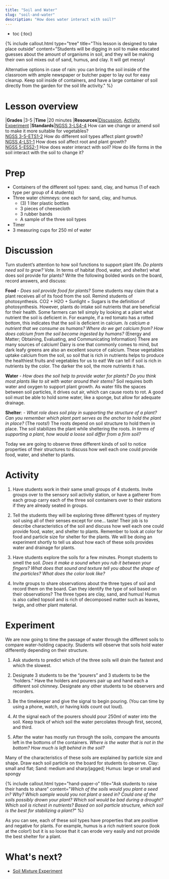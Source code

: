 ```yaml
---
title: "Soil and Water"
slug: "soil-and-water"
description: "How does water interact with soil?"
---
```


* toc
{:toc}

{%
include callout.html
type="tree"
title="This lesson is designed to take place outside"
content="Students will be digging in soil to make educated guesses about the amount of organisms in soil, and they will be making their own soil mixes out of sand, humus, and clay. It will get messy!

Alternative options in case of rain: you can bring the soil inside of the classroom with ample newspaper or butcher paper to lay out for easy cleanup. Keep soil inside of containers, and have a large container of soil directly from the garden for the soil life activity."
%}

# Lesson overview

|**Grades**   |3-5
|**Time**     |20 minutes
|**Resources**|[Discussion](#discussion), [Activity](#activity), [Experiment](#experiment)
|**Standards**|[NGSS 3-LS4-4](https://www.nextgenscience.org/pe/3-ls4-4-biological-evolution-unity-and-diversity) How can we change or amend soil to make it more suitable for vegetables?<br>[NGSS 3-5-ETS1-2](https://www.nextgenscience.org/pe/3-5-ets1-2-engineering-design) How do different soil types affect plant growth?<br>[NGSS 4-LS1-1](https://www.nextgenscience.org/pe/4-ls1-1-molecules-organisms-structures-and-processes) How does soil affect root and plant growth?<br>[NGSS 5-ESS2-1](https://www.nextgenscience.org/pe/5-ess2-1-earths-systems) How does water interact with soil? How do life forms in the soil interact with the soil to change it?

# Prep

- Containers of the different soil types: sand, clay, and humus (1 of each type per group of 4
students)
- Three water chimneys: one each for sand, clay, and humus.
  - (3) 1 liter plastic bottles
  - 3 pieces of cheesecloth
  - 3 rubber bands
  - A sample of the three soil types
- Timer
- 3 measuring cups for 250 ml of water

# Discussion

Turn student’s attention to how soil functions to support plant life. *Do plants need soil to grow?* Vote. In terms of habitat (food, water, and shelter) what does soil provide for plants? Write the following bolded words on the board, record answers, and discuss:

**Food** -  *Does soil provide food for plants?*  Some students may claim that a plant receives all of its food from the soil. Remind students of photosynthesis. CO2 + H2O + Sunlight = Sugars is the definition of photosynthesis. However, plants do intake soil nutrients that are beneficial for their health. Some farmers can tell simply by looking at a plant what nutrient the soil is deficient in. For example, if a red tomato has a rotted bottom, this indicates that the soil is deficient in calcium.  *Is calcium a nutrient that we consume as humans? Where do we get calcium from? How does calcium from the soil become ingested by humans?* (Energy and Matter; Obtaining, Evaluating, and Communicating Information) There are many sources of calcium! Dairy is one that commonly comes to mind, but dark leafy greens are also an excellent source of calcium. These vegetables uptake calcium from the soil, so soil that is rich in nutrients helps to produce the healthiest fruits and vegetables for us to eat! We can tell if soil is rich in nutrients by the color. The darker the soil, the more nutrients it has.

**Water** - *How does the soil help to provide water for plants? Do you think most plants like to sit with water around their stems?* Soil requires both water and oxygen to support plant growth. As water fills the spaces between soil particles, it drives out air, which can cause roots to rot. A good soil must be able to hold some water, like a sponge, but allow for adequate drainage.

**Shelter**: - *What role does soil play in supporting the structure of a plant? Can you remember which plant part serves as the anchor to hold the plant in place?* (The roots!)  The roots depend on soil structure to hold them in place. The soil stabilizes the plant while sheltering the roots. *In terms of supporting a plant, how would a loose soil differ from a firm soil?*

Today we are going to observe three different kinds of soil to notice properties of their structures to discuss how well each one could provide food, water, and shelter to plants.

# Activity

1. Have students work in their same small groups of 4 students. Invite groups over to the sensory soil activity station, or have a gatherer from each group carry each of the three soil containers over to their stations if they are already seated in groups.

2. Tell the students they will be exploring three different types of mystery soil using all of their senses except for one... taste! Their job is to describe characteristics of the soil and discuss how well each one could provide food, water, and shelter to plants. Remember to look at color for food and particle size for shelter for the plants. We will be doing an experiment shortly to tell us about how each of these soils provides water and drainage for plants.

3. Have students explore the soils for a few minutes. Prompt students to smell the soil. *Does it make a sound when you rub it between your fingers? What does that sound and texture tell you about the shape of the particles? What does the color look like?*

4. Invite groups to share observations about the three types of soil and record them on the board. Can they identify the type of soil based on their observations? The three types are clay, sand, and humus! Humus is also called topsoil and is rich of decomposed matter such as leaves, twigs, and other plant material.

# Experiment

We are now going to time the passage of water through the different soils to compare water-holding capacity. Students will observe that soils hold water differently depending on their structure.

1. Ask students to predict which of the three soils will drain the fastest and which the slowest.

2. Designate 3 students to be the “pourers” and 3 students to be the “holders.” Have the holders and pourers pair up and hand each a different soil chimney. Designate any other students to be observers and recorders.

3. Be the timekeeper and give the signal to begin pouring. (You can time by using a phone, watch, or having kids count out loud).

4. At the signal each of the pourers should pour 250ml of water into the soil. Keep track of which soil the water percolates through first, second, and third.

5. After the water has mostly run through the soils, compare the amounts left in the bottoms of the containers. *Where is the water that is not in the bottom? How much is left behind in the soil?*

Many of the characteristics of these soils are explained by particle size and shape. Draw each soil particle on the board for students to observe. Clay: small and flat; Sand: medium and sharp/jagged; Humus: large or small and spongy

{%
include callout.html
type="hand-paper-o"
title="Ask students to raise their hands to share"
content="*Which of the soils would you plant a seed in? Why? Which sample would you not plant a seed in? Could one of the soils possibly drown your plant? Which soil would be bad during a drought? Which soil is richest in nutrients? Based on soil particle structure, which soil is the best for stabilizing a plant?*"
%}

As you can see, each of these soil types have properties that are positive and negative for plants. For example, humus is a rich nutrient source (look at the color!) but it is so loose that it can erode very easily and not provide the best shelter for a plant.

# What's next?

* [Soil Mixture Experiment](../is-soil-alive/soil-mixture-experiment.md)
